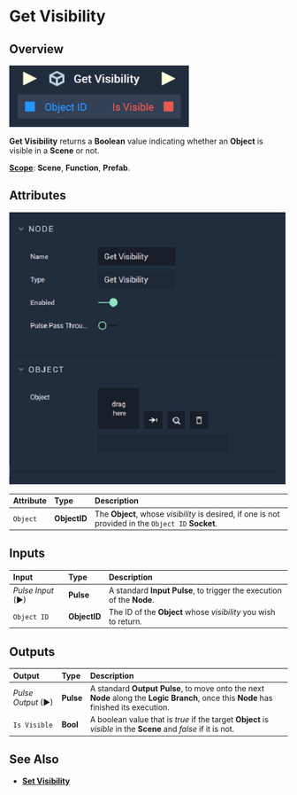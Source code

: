 # Get Visibility

## Overview

![The Get Visibility Node.](../../../.gitbook/assets/getvisibilityupdatedimage.png)

**Get Visibility** returns a **Boolean** value indicating whether an **Object** is visible in a **Scene** or not.

[**Scope**](../../overview.md#scopes): **Scene**, **Function**, **Prefab**.

## Attributes

![The Get Visibility Node Attributes.](../../../.gitbook/assets/node-get-visibility-attr.png)

| Attribute | Type | Description |
| :--- | :--- | :--- |
| `Object` | **ObjectID** | The **Object**, whose _visibility_ is desired, if one is not provided in the `Object ID` **Socket**. |

## Inputs

| Input | Type | Description |
| :--- | :--- | :--- |
| _Pulse Input_ \(►\) | **Pulse** | A standard **Input Pulse**, to trigger the execution of the **Node**. |
| `Object ID` | **ObjectID** | The ID of the **Object** whose _visibility_ you wish to return. |

## Outputs

| Output | Type | Description |
| :--- | :--- | :--- |
| _Pulse Output_ \(►\) | **Pulse** | A standard **Output Pulse**, to move onto the next **Node** along the **Logic Branch**, once this **Node** has finished its execution. |
| `Is Visible` | **Bool** | A boolean value that is _true_ if the target **Object** is _visible_ in the **Scene** and _false_ if it is not. |

## See Also

* [**Set Visibility**](set-visibility.md)

